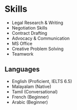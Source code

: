 
# Skills

- Legal Research & Writing  
- Negotiation Skills  
- Contract Drafting  
- Advocacy & Communication  
- MS Office  
- Creative Problem Solving  
- Teamwork  

## Languages
- English (Proficient, IELTS 6.5)  
- Malayalam (Native)  
- Tamil (Conversational)  
- French (Beginner)  
- Arabic (Beginner)
